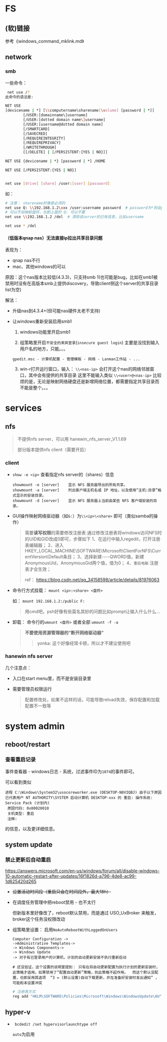 







# FS



## (软)链接



参考《windows_command_mklink.md》



## network



### smb

一些命令：

```sh
 net use /?
此命令的语法是:

NET USE
[devicename | *] [\\computername\sharename[\volume] [password | *]]
        [/USER:[domainname\]username]
        [/USER:[dotted domain name\]username]
        [/USER:[username@dotted domain name]
        [/SMARTCARD]
        [/SAVECRED]
        [/REQUIREINTEGRITY]
        [/REQUIREPRIVACY]
        [/WRITETHROUGH]
        [[/DELETE] | [/PERSISTENT:{YES | NO}]]

NET USE {devicename | *} [password | *] /HOME

NET USE [/PERSISTENT:{YES | NO}]


net use [drive] [share] /user:[user] [password]
```

如：

```sh
# 注意： sharename好像是必须的
net use Q: \\192.168.1.2\xxx /user:username password  # password为*则会prompt提示输入
# 可以不加映射盘符，也即上面的 Q: 可以不要
net use \\192.168.1.2 /del  # 清除该server的已有信息，比如username

net use * /del
```



#### （低版本qnap nas）无法直接ip拉出共享目录问题

表现为：

* qnap nas不行
* mac、其他windows的可以



原因：这个nas版本比较低(4.3.3)，只支持smb 1(也可能是bug，比如在smb1被禁用时没有在高版本smb上提供discovery，导致client侧这个server的共享目录list为空)

解法：

* 升级nas到4.3.4+(但可能nas硬件太老不支持)
* 让windows重新安装启用smb1
  1. windows功能里开启smb1
  
  2. 组策略里开启`不安全的来宾登录`(`insecure guest login`)
      主要是没找到输入用户名的地方，只能。。。
  
    `gpedit.msc - 计算机配置 - 管理模板 - 网络 - Lanman工作站 - ...`
  
  3. win-r打开运行窗口，输入： `\\<nas-ip>` 会打开这个nas的网络邻居窗口，其中会有提供的共享目录
      这里不能输入类似 `\\<user>@<nas-ip>`
      比较烦的是，无论是映射网络硬盘还是新增网络位置，都需要指定共享目录而不能是整个。。。





# services



## nfs

> 不提供nfs server，可以用 hanewin_nfs_server_V1.1.69 
>
> 部分版本提供nfs client（需要开启）



### client



* `show -e <ip>` 查看指定nfs server的（shares）信息

  ```
  showmount -e [server]    显示 NFS 服务器导出的所有共享。
  showmount -a [server]    列出客户端主机名或 IP 地址，以及使用“主机:目录”格式显示的安装目录。
  showmount -d [server]    显示 NFS 服务器上当前由某些 NFS 客户端安装的目录。
  ```

  

* GUI操作映射网络驱动器（如`G:`）为`\\<ip>\<share>` 即可（类似samba的操作）

  > 需要**读写权限**的需要修改注册表
  >  通过修改注册表将windows访问NFS时的UID和GID改成0即可，步骤如下
  >  1、在运行中输入regedit，打开注册表编辑器；
  >  2、进入HKEY_LOCAL_MACHINE\SOFTWARE\Microsoft\ClientForNFS\CurrentVersion\Default条目；
  >  3、选择新建----QWORD值，新建AnonymousUid，AnonymousGid两个值，值为0；
  >  4、`重启电脑` 注册表才会生效；
  >
  > ref： https://blog.csdn.net/qq_34158598/article/details/81976063

* 命令行方式挂载： `mount <ip>:<share> <盘符>` 

  如： `mount 192.168.1.2:/public F:`

  > 用cmd吧，psh好像有些莫名其妙的问题比如prompt让输入什么什么...

* 卸载： 命令行的`umount <盘符>` 或者全部 `umount -f -a`

  > **不要使用资源管理器的“断开网络驱动器”**
  >
  > > yonka: 这个好像经常卡顿，所以才不建议使用吧





### hanewin nfs server

几个注意点：

* 入口在start menu里，而不是安装目录里

* 需要管理员权限运行

  > 配置修改处，如果不这样的话，可能导致reload失效，保存配置和加载配置不一致等



# system admin



## reboot/restart



### 查看重启记录



事件查看器 - windows日志 - 系统，过滤事件ID为`1074`的事件即可。

可以看到类似 

```
进程 C:\Windows\System32\usocoreworker.exe (DESKTOP-N8VIQBJ) 由于以下原因已代表用户 NT AUTHORITY\SYSTEM 启动计算机 DESKTOP-xxx 的 重启: 操作系统: Service Pack (计划内)
 原因代码: 0x80020010
 关机类型: 重启
 注释: 
```

的信息，以及更详细信息。



## system update



### 禁止更新后自动重启



https://answers.microsoft.com/en-us/windows/forum/all/disable-windows-10-automatic-restart-after-updates/16f1826d-a796-4de8-ac99-1d625420d265





* <del>设置活动时间段（重启只会在时间段外，最大18h）</del>

* 在调度任务管理中把reboot禁用 - 也不太行

  但新版本里好像改了，reboot默认禁用，而是通过 USO_UxBroker 来触发， broker这个任务没权限改动

* 组策略里设置： 启用`NoAutoRebootWithLoggedOnUsers `

  ```
  Computer Configuration ->
  ->Administrative Templates->
  -> Windows Components->
  -> Windows Update
  -> 对于有已登录用户的计算机，计划的自动更新安装不执行重新启动
  
  # 还没验证，这个设置的说明里提到： 只有在将自动更新配置为执行计划的更新安装时，此策略才适用。如果禁用了“配置自动更新”策略，则此策略不起作用。  而这个默认没配置，也即采用其选项  “3 = (默认设置)自动下载更新，并在准备好安装时发出通知” ，可能和本设置冲突
  ```

  

  ```sh
  # 注册表方式
  reg add "HKLM\SOFTWARE\Policies\Microsoft\Windows\WindowsUpdate\AU" /v NoAutoRebootWithLoggedOnUsers /t REG_DWORD /d 1 /f
  ```

  



## hyper-v



* ` bcdedit /set hypervisorlaunchtype off`

  `auto`为启用



